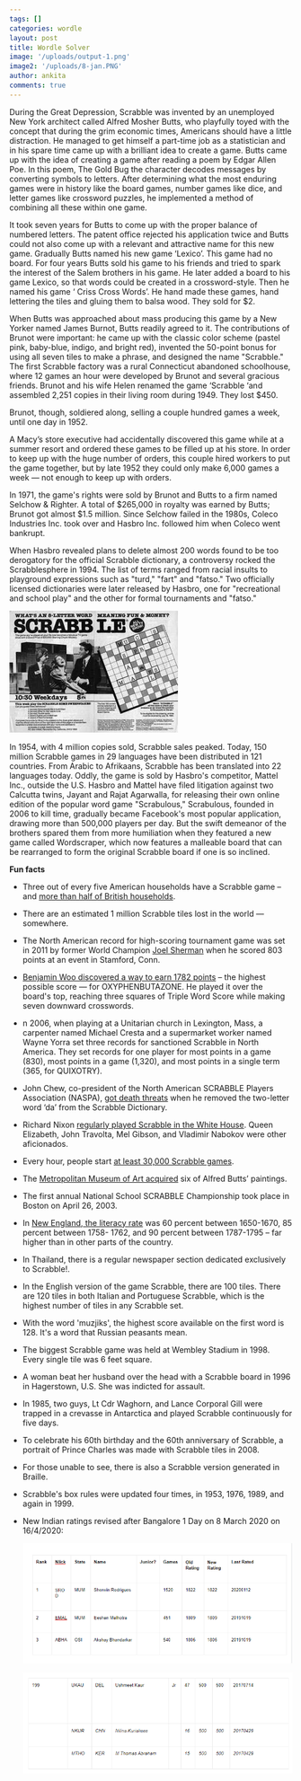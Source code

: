 ```yaml
---
tags: []
categories: wordle
layout: post
title: Wordle Solver
image: '/uploads/output-1.png'
image2: '/uploads/8-jan.PNG'
author: ankita
comments: true
---
```


During the Great Depression, Scrabble was invented by an unemployed New York architect called Alfred Mosher Butts, who playfully toyed with the concept that during the grim economic times, Americans should have a little distraction. He managed to get himself a part-time job as a statistician and in his spare time came up with a brilliant idea to create a game. Butts came up with the idea of creating a game after reading a poem by Edgar Allen Poe. In this poem, The Gold Bug the character decodes messages by converting symbols to letters. After determining what the most enduring games were in history like the board games, number games like dice, and letter games like crossword puzzles, he implemented a method of combining all these within one game.

It took seven years for Butts to come up with the proper balance of numbered letters. The patent office rejected his application twice and Butts could not also come up with a relevant and attractive name for this new game. Gradually Butts named his new game ‘Lexico’. This game had no board. For four years Butts sold his game to his friends and tried to spark the interest of the Salem brothers in his game. He later added a board to his game Lexico, so that words could be created in a crossword-style. Then he named his game ‘ Criss Cross Words’. He hand made these games, hand lettering the tiles and gluing them to balsa wood. They sold for $2.

When Butts was approached about mass producing this game by a New Yorker named James Burnot, Butts readily agreed to it. The contributions of Brunot were important: he came up with the classic color scheme (pastel pink, baby-blue, indigo, and bright red), invented the 50-point bonus for using all seven tiles to make a phrase, and designed the name "Scrabble." The first Scrabble factory was a rural Connecticut abandoned schoolhouse, where 12 games an hour were developed by Brunot and several gracious friends. Brunot and his wife Helen renamed the game ‘Scrabble ‘and assembled 2,251 copies in their living room during 1949. They lost $450.

Brunot, though, soldiered along, selling a couple hundred games a week, until one day in 1952.

A Macy’s store executive had accidentally discovered this game while at a summer resort and ordered these games to be filled up at his store. In order to keep up with the huge number of orders, this couple hired workers to put the game together, but by late 1952 they could only make 6,000 games a week — not enough to keep up with orders.

In 1971, the game's rights were sold by Brunot and Butts to a firm named Selchow & Righter. A total of $265,000 in royalty was earned by Butts; Brunot got almost $1.5 million. Since Selchow failed in the 1980s, Coleco Industries Inc. took over and Hasbro Inc. followed him when Coleco went bankrupt.

When Hasbro revealed plans to delete almost 200 words found to be too derogatory for the official Scrabble dictionary, a controversy rocked the Scrabblesphere in 1994. The list of terms ranged from racial insults to playground expressions such as "turd," "fart" and "fatso." Two officially licensed dictionaries were later released by Hasbro, one for "recreational and school play" and the other for formal tournaments and "fatso."

![](/uploads/scrabble.jpg)

In 1954, with 4 million copies sold, Scrabble sales peaked. Today, 150 million Scrabble games in 29 languages have been distributed in 121 countries. From Arabic to Afrikaans, Scrabble has been translated into 22 languages today. Oddly, the game is sold by Hasbro's competitor, Mattel Inc., outside the U.S. Hasbro and Mattel have filed litigation against two Calcutta twins, Jayant and Rajat Agarwalla, for releasing their own online edition of the popular word game "Scrabulous," Scrabulous, founded in 2006 to kill time, gradually became Facebook's most popular application, drawing more than 500,000 players per day. But the swift demeanor of the brothers spared them from more humiliation when they featured a new game called Wordscraper, which now features a malleable board that can be rearranged to form the original Scrabble board if one is so inclined.

**Fun facts**

- Three out of every five American households have a Scrabble game – and [more than half of British households](https://www.telegraph.co.uk/news/newstopics/howaboutthat/3776732/Scrabble-60-facts-for-its-60th-birthday.html).
- There are an estimated 1 million Scrabble tiles lost in the world — somewhere.
- The North American record for high-scoring tournament game was set in 2011 by former World Champion [Joel Sherman](http://www.scrabbleplayers.org/w/Joel_Sherman) when he scored 803 points at an event in Stamford, Conn.
- [Benjamin Woo discovered a way to earn 1782 points](http://www.scrabbleplayers.org/w/SCRABBLE_Trivia) – the highest possible score — for OXYPHENBUTAZONE. He played it over the board's top, reaching three squares of Triple Word Score while making seven downward crosswords.
- n 2006, when playing at a Unitarian church in Lexington, Mass, a carpenter named Michael Cresta and a supermarket worker named Wayne Yorra set three records for sanctioned Scrabble in North America. They set records for one player for most points in a game (830), most points in a game (1,320), and most points in a single term (365, for QUIXOTRY).
- John Chew, co-president of the North American SCRABBLE Players Association (NASPA), [got death threats](https://mentalfloss.com/article/58236/14-fun-scrabble-facts) when he removed the two-letter word ‘da’ from the Scrabble Dictionary.
- Richard Nixon [regularly played Scrabble in the White House](https://mentalfloss.com/article/58236/14-fun-scrabble-facts). Queen Elizabeth, John Travolta, Mel Gibson, and Vladimir Nabokov were other aficionados.
- Every hour, people start [at least 30,000 Scrabble games](https://www.telegraph.co.uk/news/newstopics/howaboutthat/3776732/Scrabble-60-facts-for-its-60th-birthday.html).
- The [Metropolitan Museum of Art acquired](https://www.newenglandhistoricalsociety.com/eastman-johnson/) six of Alfred Butts’ paintings.
- The first annual National School SCRABBLE Championship took place in Boston on April 26, 2003.
- In [New England, the literacy rate](https://colonialquills.blogspot.com/2011/06/literacy-in-colonial-america.html) was 60 percent between 1650-1670, 85 percent between 1758- 1762, and 90 percent between 1787-1795 – far higher than in other parts of the country.
- In Thailand, there is a regular newspaper section dedicated exclusively to Scrabble!.
- In the English version of the game Scrabble, there are 100 tiles. There are 120 tiles in both Italian and Portuguese Scrabble, which is the highest number of tiles in any Scrabble set.
- With the word 'muzjiks', the highest score available on the first word is 128. It's a word that Russian peasants mean.
- The biggest Scrabble game was held at Wembley Stadium in 1998. Every single tile was 6 feet square.
- A woman beat her husband over the head with a Scrabble board in 1996 in Hagerstown, U.S. She was indicted for assault.
- In 1985, two guys, Lt Cdr Waghorn, and Lance Corporal Gill were trapped in a crevasse in Antarctica and played Scrabble continuously for five days.
- To celebrate his 60th birthday and the 60th anniversary of Scrabble, a portrait of Prince Charles was made with Scrabble tiles in 2008.
- For those unable to see, there is also a Scrabble version generated in Braille.
- Scrabble's box rules were updated four times, in 1953, 1976, 1989, and again in 1999.
- New Indian ratings revised after Bangalore 1 Day on 8 March 2020 on 16/4/2020:

  ![](/uploads/8-jan.PNG)

  ![](/uploads/8th-jan-2.PNG)
